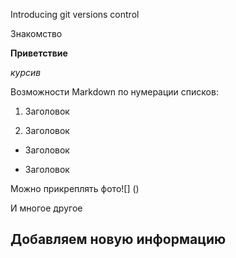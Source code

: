 
Introducing git versions control

Знакомство

**Приветствие**

*курсив*

 Возможности Markdown по нумерации списков:
 
1. Заголовок

2. Заголовок

* Заголовок

* Заголовок

Можно прикреплять фото![] ()

И многое другое

## Добавляем новую информацию
